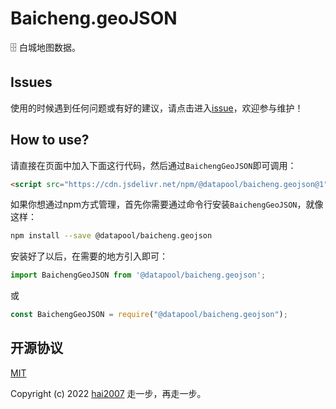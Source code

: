 # Baicheng.geoJSON
🗄️ 白城地图数据。

## Issues
使用的时候遇到任何问题或有好的建议，请点击进入[issue](https://github.com/hai2007/datapool/issues)，欢迎参与维护！

## How to use?

请直接在页面中加入下面这行代码，然后通过```BaichengGeoJSON```即可调用：

```html
<script src="https://cdn.jsdelivr.net/npm/@datapool/baicheng.geojson@1"></script>
```

如果你想通过npm方式管理，首先你需要通过命令行安装``````BaichengGeoJSON``````，就像这样：

```bash
npm install --save @datapool/baicheng.geojson
```

安装好了以后，在需要的地方引入即可：

```js
import BaichengGeoJSON from '@datapool/baicheng.geojson';
```

或

```js
const BaichengGeoJSON = require("@datapool/baicheng.geojson");
```

开源协议
---------------------------------------
[MIT](https://github.com/hai2007/datapool/blob/master/LICENSE)

Copyright (c) 2022 [hai2007](https://hai2007.gitee.io/sweethome/) 走一步，再走一步。
